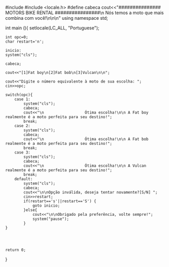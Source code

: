 #include <iostream>
#include <locale.h>
#define cabeca cout<<"############### MOTORS BIKE RENTAL ################\n    Nós temos a moto que mais combina com você!\n\n\n"
using namespace std;

int main (){
	setlocale(LC_ALL, "Portuguese");
	
	int opc=0;
	char restart='n';
	
	inicio:
	system("cls");
	
	cabeca;
	
	cout<<"[1]Fat boy\n[2]Fat bob\n[3]Vulcan\n\n";
	
	cout<<"Digite o número equivalente à moto de sua escolha: ";
	cin>>opc;
	
	switch(opc){
		case 1:
			system("cls");
			cabeca;
			cout<<"\n                  Ótima escolha!\n\n A Fat boy realmente é a moto perfeita para seu destino!";
			break;
		case 2:
			system("cls");
			cabeca;
			cout<<"\n                  Ótima escolha!\n\n A Fat bob realmente é a moto perfeita para seu destino!";	
			break;
		case 3:
			system("cls");
			cabeca;
			cout<<"\n                  Ótima escolha!\n\n A Vulcan realmente é a moto perfeita para seu destino!";
			break;
		default:
			system("cls");
			cabeca;
			cout<<"\n\nOpção inválida, deseja tentar novamente?[S/N] ";
			cin>>restart;
			if(restart=='s'||restart=='S') {
				goto inicio;	
			}else{
				cout<<"\n\nObrigado pela preferência, volte sempre!";
				system("pause");
			}
	}
	
	
	
	
	return 0;
}
